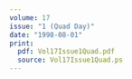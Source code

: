 ```yaml
---
volume: 17
issue: "1 (Quad Day)"
date: "1998-08-01"
print:
  pdf: Vol17Issue1Quad.pdf
  source: Vol17Issue1Quad.ps
---
```

